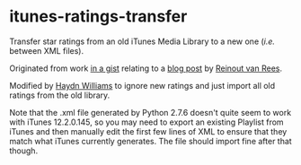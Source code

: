 # itunes-ratings-transfer
Transfer star ratings from an old iTunes Media Library to a new one
(*i.e.* between XML files).

Originated from work [in a gist](https://gist.github.com/reinout/4410653)
relating to a [blog post](http://reinout.vanrees.org/weblog/2012/12/30/restore-itunes-ratings.html)
by [Reinout van Rees](http://reinout.vanrees.org).

Modified by [Haydn Williams](http://github.com/haydnw) to ignore new
ratings and just import all old ratings from the old library.

Note that the .xml file generated by Python 2.7.6 doesn't quite seem
to work with iTunes 12.2.0.145, so you may need to export an existing
Playlist from iTunes and then manually edit the first few lines of
XML to ensure that they match what iTunes currently generates. The
file should import fine after that though.
